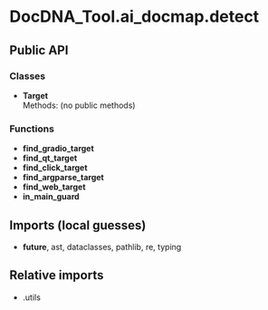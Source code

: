 # DocDNA_Tool.ai_docmap.detect

## Public API

### Classes
- **Target**  
  Methods: (no public methods)

### Functions
- **find_gradio_target**
- **find_qt_target**
- **find_click_target**
- **find_argparse_target**
- **find_web_target**
- **in_main_guard**

## Imports (local guesses)
- __future__, ast, dataclasses, pathlib, re, typing

## Relative imports
- .utils